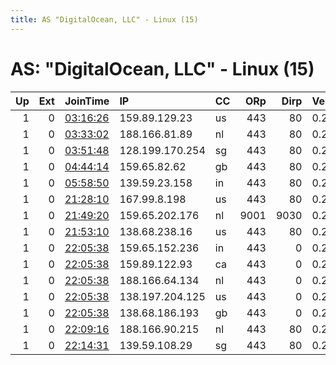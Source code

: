 ```yaml
---
title: AS "DigitalOcean, LLC" - Linux (15)
---
```


# AS: "DigitalOcean, LLC" - Linux (15)

|   Up |   Ext | JoinTime                                                                                            | IP              | CC   |   ORp |   Dirp | Version   | Contact         | Nickname        |   eFamMembers |
|-----:|------:|:----------------------------------------------------------------------------------------------------|:----------------|:-----|------:|-------:|:----------|:----------------|:----------------|--------------:|
|    1 |     0 | [03:16:26](https://metrics.torproject.org/rs.html#details/7F22D0527D114A7C5B03E3345BD9F70E339A414C) | 159.89.129.23   | us   |   443 |     80 | 0.2.9.15  | None            | Unnamed         |             1 |
|    1 |     0 | [03:33:02](https://metrics.torproject.org/rs.html#details/B25CCF3632A78379F55D1C25EB08857E9998FB5B) | 188.166.81.89   | nl   |   443 |     80 | 0.2.9.15  | None            | Unnamed         |             1 |
|    1 |     0 | [03:51:48](https://metrics.torproject.org/rs.html#details/96D05F78E3CA10869DAB0975D63EF408D52DF9C7) | 128.199.170.254 | sg   |   443 |     80 | 0.2.9.15  | None            | Unnamed         |             1 |
|    1 |     0 | [04:44:14](https://metrics.torproject.org/rs.html#details/7DA586876DD6A0DB6069D8F2131A32A22CFEFE2C) | 159.65.82.62    | gb   |   443 |     80 | 0.2.9.15  | None            | Unnamed         |             1 |
|    1 |     0 | [05:58:50](https://metrics.torproject.org/rs.html#details/6F4BE197E24A5754F53CD33BEACA8284FC7B97DE) | 139.59.23.158   | in   |   443 |     80 | 0.2.9.15  | None            | Unnamed         |             1 |
|    1 |     0 | [21:28:10](https://metrics.torproject.org/rs.html#details/B30EE74273AC426E70CE2CAE05498351E48BA1DC) | 167.99.8.198    | us   |   443 |     80 | 0.2.9.15  | None            | Unnamed         |             1 |
|    1 |     0 | [21:49:20](https://metrics.torproject.org/rs.html#details/BA53C142C651D6565051291E6BBF18916DDAFCE7) | 159.65.202.176  | nl   |  9001 |   9030 | 0.2.9.13  | None            | limey           |             1 |
|    1 |     0 | [21:53:10](https://metrics.torproject.org/rs.html#details/DB4457DBD1F41B91FE41744A047AF366859E830E) | 138.68.238.16   | us   |   443 |     80 | 0.2.9.15  | None            | Unnamed         |             1 |
|    1 |     0 | [22:05:38](https://metrics.torproject.org/rs.html#details/0BAF4A1BBFBBF6F11EE17D36DDEB1F916BB8139E) | 159.65.152.236  | in   |   443 |      0 | 0.2.9.14  | relayop@cini.pw | blr01r          |             1 |
|    1 |     0 | [22:05:38](https://metrics.torproject.org/rs.html#details/3FCEB5D2B3C2D6E7F8CCF59D8F3E9ACF835B52A6) | 159.89.122.93   | ca   |   443 |      0 | 0.2.9.14  | relayop@cini.pw | tor01r          |             1 |
|    1 |     0 | [22:05:38](https://metrics.torproject.org/rs.html#details/64CF16D5AB29E283CDE643FF1C0AFBB2DD40ADE2) | 188.166.64.134  | nl   |   443 |      0 | 0.2.9.14  | relayop@cini.pw | ams01r          |             1 |
|    1 |     0 | [22:05:38](https://metrics.torproject.org/rs.html#details/B48830745283F41EAD5758FAB643253D9609530C) | 138.197.204.125 | us   |   443 |      0 | 0.2.9.14  | relayop@cini.pw | sfo01r          |             1 |
|    1 |     0 | [22:05:38](https://metrics.torproject.org/rs.html#details/C503307C068F4B25BC4A64BDD5C940743D7DAC62) | 138.68.186.193  | gb   |   443 |      0 | 0.2.9.14  | relayop@cini.pw | lon01r          |             1 |
|    1 |     0 | [22:09:16](https://metrics.torproject.org/rs.html#details/4ABF4D296D4B3B79408B0103B1366544EA36933E) | 188.166.90.215  | nl   |   443 |     80 | 0.2.9.15  | None            | Unnamed         |             1 |
|    1 |     0 | [22:14:31](https://metrics.torproject.org/rs.html#details/256FE1668F6CEC9A005A2D2B93E035C773A4AF7C) | 139.59.108.29   | sg   |   443 |     80 | 0.2.9.13  | None            | braveexperience |             1 |
